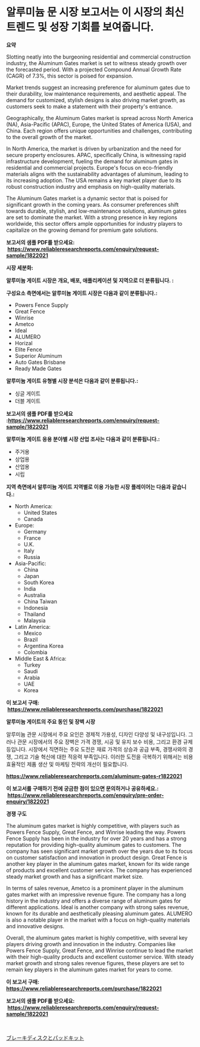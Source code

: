 <p><h1>알루미늄 문 시장 보고서는 이 시장의 최신 트렌드 및 성장 기회를 보여줍니다.</h1></p><p><strong>요약</strong></p>
<p><p>Slotting neatly into the burgeoning residential and commercial construction industry, the Aluminum Gates market is set to witness steady growth over the forecasted period. With a projected Compound Annual Growth Rate (CAGR) of 7.3%, this sector is poised for expansion.</p><p>Market trends suggest an increasing preference for aluminum gates due to their durability, low maintenance requirements, and aesthetic appeal. The demand for customized, stylish designs is also driving market growth, as customers seek to make a statement with their property's entrance.</p><p>Geographically, the Aluminum Gates market is spread across North America (NA), Asia-Pacific (APAC), Europe, the United States of America (USA), and China. Each region offers unique opportunities and challenges, contributing to the overall growth of the market.</p><p>In North America, the market is driven by urbanization and the need for secure property enclosures. APAC, specifically China, is witnessing rapid infrastructure development, fueling the demand for aluminum gates in residential and commercial projects. Europe's focus on eco-friendly materials aligns with the sustainability advantages of aluminum, leading to its increasing adoption. The USA remains a key market player due to its robust construction industry and emphasis on high-quality materials.</p><p>The Aluminum Gates market is a dynamic sector that is poised for significant growth in the coming years. As consumer preferences shift towards durable, stylish, and low-maintenance solutions, aluminum gates are set to dominate the market. With a strong presence in key regions worldwide, this sector offers ample opportunities for industry players to capitalize on the growing demand for premium gate solutions.</p></p>
<p><strong>보고서의 샘플 PDF를 받으세요: &nbsp;<a href="https://www.reliableresearchreports.com/enquiry/request-sample/1822021">https://www.reliableresearchreports.com/enquiry/request-sample/1822021</a></strong></p>
<p><strong>시장 세분화:</strong></p>
<p><strong> 알루미늄 게이트 시장은 개요, 배포, 애플리케이션 및 지역으로 더 분류됩니다. :</strong></p>
<p><strong>구성요소 측면에서는 알루미늄 게이트 시장은 다음과 같이 분류됩니다.:</strong></p>
<p><ul><li>Powers Fence Supply</li><li>Great Fence</li><li>Winrise</li><li>Ametco</li><li>Ideal</li><li>ALUMERO</li><li>Horizal</li><li>Elite Fence</li><li>Superior Aluminum</li><li>Auto Gates Brisbane</li><li>Ready Made Gates</li></ul></p>
<p><strong> 알루미늄 게이트 유형별 시장 분석은 다음과 같이 분류됩니다.:</strong></p>
<p><ul><li>싱글 게이트</li><li>더블 게이트</li></ul></p>
<p><strong>보고서의 샘플 PDF를 받으세요 :<a href="https://www.reliableresearchreports.com/enquiry/request-sample/1822021">https://www.reliableresearchreports.com/enquiry/request-sample/1822021</a></strong></p>
<p><strong> 알루미늄 게이트 응용 분야별 시장 산업 조사는 다음과 같이 분류됩니다.:</strong></p>
<p><ul><li>주거용</li><li>상업용</li><li>산업용</li><li>시립</li></ul></p>
<p><strong>지역 측면에서 알루미늄 게이트 지역별로 이용 가능한 시장 플레이어는 다음과 같습니다.:</strong></p>
<p><ul>
    <li>
        North America:
        <ul>
            <li>United States</li>
            <li>Canada</li>
        </ul>
    </li>
    <li>
        Europe:
        <ul>
            <li>Germany</li>
            <li>France</li>
            <li>U.K.</li>
            <li>Italy</li>
            <li>Russia</li>
        </ul>
    </li>
    <li>
        Asia-Pacific:
        <ul>
            <li>China</li>
            <li>Japan</li>
            <li>South Korea</li>
            <li>India</li>
            <li>Australia</li>
            <li>China Taiwan</li>
            <li>Indonesia</li>
            <li>Thailand</li>
            <li>Malaysia</li>
        </ul>
    </li>
    <li>
        Latin America:
        <ul>
            <li>Mexico</li>
            <li>Brazil</li>
            <li>Argentina Korea</li>
            <li>Colombia</li>
        </ul>
    </li>
    <li>
        Middle East & Africa:
        <ul>
            <li>Turkey</li>
            <li>Saudi</li>
            <li>Arabia</li>
            <li>UAE</li>
            <li>Korea</li>
        </ul>
    </li>
    </ul></p>
<p><strong>이 보고서 구매: &nbsp;<a href="https://www.reliableresearchreports.com/purchase/1822021">https://www.reliableresearchreports.com/purchase/1822021</a></strong></p>
<p><strong>알루미늄 게이트의 주요 동인 및 장벽 시장</strong></p>
<p><p>알루미늄 관문 시장에서 주요 요인은 경제적 가용성, 디자인 다양성 및 내구성입니다. 그러나 관문 시장에서의 주요 장벽은 가격 경쟁, 시공 및 유지 보수 비용, 그리고 환경 규제 등입니다. 시장에서 직면하는 주요 도전은 재료 가격의 상승과 공급 부족, 경쟁사와의 경쟁, 그리고 기술 혁신에 대한 적응력 부족입니다. 이러한 도전을 극복하기 위해서는 비용 효율적인 제품 생산 및 마케팅 전략의 개선이 필요합니다.</p></p>
<p><strong><a href="https://www.reliableresearchreports.com/aluminum-gates-r1822021">https://www.reliableresearchreports.com/aluminum-gates-r1822021</a></strong></p>
<p><strong>이 보고서를 구매하기 전에 궁금한 점이 있으면 문의하거나 공유하세요.: &nbsp;<a href="https://www.reliableresearchreports.com/enquiry/pre-order-enquiry/1822021">https://www.reliableresearchreports.com/enquiry/pre-order-enquiry/1822021</a></strong></p>
<p><strong>경쟁 구도</strong></p>
<p><p>The aluminum gates market is highly competitive, with players such as Powers Fence Supply, Great Fence, and Winrise leading the way. Powers Fence Supply has been in the industry for over 20 years and has a strong reputation for providing high-quality aluminum gates to customers. The company has seen significant market growth over the years due to its focus on customer satisfaction and innovation in product design. Great Fence is another key player in the aluminum gates market, known for its wide range of products and excellent customer service. The company has experienced steady market growth and has a significant market size.</p><p>In terms of sales revenue, Ametco is a prominent player in the aluminum gates market with an impressive revenue figure. The company has a long history in the industry and offers a diverse range of aluminum gates for different applications. Ideal is another company with strong sales revenue, known for its durable and aesthetically pleasing aluminum gates. ALUMERO is also a notable player in the market with a focus on high-quality materials and innovative designs.</p><p>Overall, the aluminum gates market is highly competitive, with several key players driving growth and innovation in the industry. Companies like Powers Fence Supply, Great Fence, and Winrise continue to lead the market with their high-quality products and excellent customer service. With steady market growth and strong sales revenue figures, these players are set to remain key players in the aluminum gates market for years to come.</p></p>
<p><strong>이 보고서 구매: &nbsp; <a href="https://www.reliableresearchreports.com/purchase/1822021">https://www.reliableresearchreports.com/purchase/1822021</a></strong></p>
<p><strong>보고서의 샘플 PDF를 받으세요: &nbsp;<a href="https://www.reliableresearchreports.com/enquiry/request-sample/1822021">https://www.reliableresearchreports.com/enquiry/request-sample/1822021</a></strong><strong></strong></p>
<p>&nbsp;</p>
<p><p><a href="https://github.com/zekaoe592392/Market-Research-Report-List-1/blob/main/807029932911.md">ブレーキディスクとパッドキット</a></p></p>